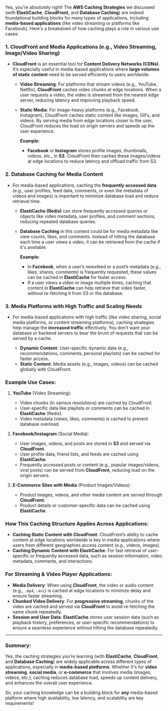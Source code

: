 Yes, you're absolutely right! The **AWS Caching Strategies** we discussed (with **ElastiCache**, **CloudFront**, and **Database Caching**) are indeed foundational building blocks for many types of applications, including **media-based applications** (like video streaming or platforms like Facebook). Here's a breakdown of how caching plays a role in various use cases:

### **1. CloudFront and Media Applications (e.g., Video Streaming, Image/Video Sharing)**

- **CloudFront** is an essential tool for **Content Delivery Networks (CDNs)**. It’s especially useful in media-based applications where **large volumes of static content** need to be served efficiently to users worldwide.

  - **Video Streaming**: For platforms that stream videos (e.g., YouTube, Netflix), **CloudFront** caches video chunks at edge locations. When a user requests a video, the video is streamed from the nearest edge server, reducing latency and improving playback speed.
  - **Static Media**: For image-heavy platforms (e.g., Facebook, Instagram), CloudFront caches static content like images, GIFs, and videos. By serving media from edge locations closer to the user, CloudFront reduces the load on origin servers and speeds up the user experience.

    **Example**:

    - **Facebook** or **Instagram** stores profile images, thumbnails, videos, etc., in **S3**. CloudFront then caches these images/videos at edge locations to reduce latency and offload traffic from S3.

### **2. Database Caching for Media Content**

- For media-based applications, caching the **frequently accessed data** (e.g., user profiles, feed data, comments, or even the metadata of videos and images) is important to minimize database load and reduce retrieval time.

  - **ElastiCache (Redis)** can store frequently accessed queries or objects like video metadata, user profiles, and comment sections, reducing repeated database queries.
  - **Database Caching** in this context could be for media metadata like view counts, likes, and comments. Instead of hitting the database each time a user views a video, it can be retrieved from the cache if it's available.

    **Example**:

    - In **Facebook**, when a user’s newsfeed or a post’s metadata (e.g., likes, shares, comments) is frequently requested, these values can be cached in **ElastiCache** for faster access.
    - If a user views a video or image multiple times, caching that content in **ElastiCache** can help retrieve that video faster, without re-fetching it from S3 or the database.

### **3. Media Platforms with High Traffic and Scaling Needs**

- For media-based applications with high traffic (like video sharing, social media platforms, or content streaming platforms), caching strategies help manage the **increased traffic** effectively. You don't want your database or backend servers to bear the brunt of requests that can be served by a cache.

  - **Dynamic Content**: User-specific dynamic data (e.g., recommendations, comments, personal playlists) can be cached for faster access.
  - **Static Content**: Media assets (e.g., images, videos) can be cached globally with CloudFront.

### **Example Use Cases**:

1. **YouTube** (Video Streaming):

   - Video chunks (in various resolutions) are cached by CloudFront.
   - User-specific data like playlists or comments can be cached in **ElastiCache** (Redis).
   - Video metadata (views, likes, comments) is cached to prevent database overload.

2. **Facebook/Instagram** (Social Media):

   - User images, videos, and posts are stored in **S3** and served via **CloudFront**.
   - User profile data, friend lists, and feeds are cached using **ElastiCache**.
   - Frequently accessed posts or content (e.g., popular images/videos, viral posts) can be served from **CloudFront**, reducing load on the origin servers.

3. **E-Commerce Sites with Media** (Product Images/Videos):
   - Product images, videos, and other media content are served through **CloudFront**.
   - Product details or customer-specific data can be cached using **ElastiCache**.

### **How This Caching Structure Applies Across Applications**:

- **Caching Static Content with CloudFront**: CloudFront’s ability to cache content at edge locations worldwide is key in media applications where users from different geographies access content (e.g., videos, images).
- **Caching Dynamic Content with ElastiCache**: For fast retrieval of user-specific or frequently accessed data, such as session information, video metadata, comments, and interactions.

### **For Streaming & Video Player Applications**:

- **Media Delivery**: When using **CloudFront**, the video or audio content (e.g., `.mp4`, `.avi`) is cached at edge locations to minimize delay and ensure faster streaming.
- **Chunked Video Delivery**: For **progressive streaming**, chunks of the video are cached and served via **CloudFront** to avoid re-fetching the same chunk repeatedly.
- **Session and User Data**: **ElastiCache** stores user session data (such as playback history, preferences, or user-specific recommendations) to ensure a seamless experience without hitting the database repeatedly.

---

### **Summary:**

Yes, the caching strategies you’re learning (with **ElastiCache**, **CloudFront**, and **Database Caching**) are widely applicable across different types of applications, especially in **media-based platforms**. Whether it's for **video streaming**, **social media**, or **e-commerce** that involves media (images, videos, etc.), caching reduces database load, speeds up content delivery, and enhances the overall user experience.

So, your caching knowledge can be a building block for **any** media-based platform where high availability, low latency, and scalability are key requirements!
